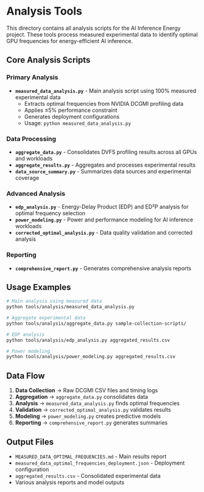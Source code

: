 # Analysis Tools

This directory contains all analysis scripts for the AI Inference Energy project. These tools process measured experimental data to identify optimal GPU frequencies for energy-efficient AI inference.

## Core Analysis Scripts

### Primary Analysis
- **`measured_data_analysis.py`** - Main analysis script using 100% measured experimental data
  - Extracts optimal frequencies from NVIDIA DCGMI profiling data
  - Applies ≤5% performance constraint
  - Generates deployment configurations
  - Usage: `python measured_data_analysis.py`

### Data Processing
- **`aggregate_data.py`** - Consolidates DVFS profiling results across all GPUs and workloads
- **`aggregate_results.py`** - Aggregates and processes experimental results
- **`data_source_summary.py`** - Summarizes data sources and experimental coverage

### Advanced Analysis
- **`edp_analysis.py`** - Energy-Delay Product (EDP) and ED²P analysis for optimal frequency selection
- **`power_modeling.py`** - Power and performance modeling for AI inference workloads
- **`corrected_optimal_analysis.py`** - Data quality validation and corrected analysis

### Reporting
- **`comprehensive_report.py`** - Generates comprehensive analysis reports

## Usage Examples

```bash
# Main analysis using measured data
python tools/analysis/measured_data_analysis.py

# Aggregate experimental data
python tools/analysis/aggregate_data.py sample-collection-scripts/

# EDP analysis
python tools/analysis/edp_analysis.py aggregated_results.csv

# Power modeling
python tools/analysis/power_modeling.py aggregated_results.csv
```

## Data Flow

1. **Data Collection** → Raw DCGMI CSV files and timing logs
2. **Aggregation** → `aggregate_data.py` consolidates data
3. **Analysis** → `measured_data_analysis.py` finds optimal frequencies
4. **Validation** → `corrected_optimal_analysis.py` validates results
5. **Modeling** → `power_modeling.py` creates predictive models
6. **Reporting** → `comprehensive_report.py` generates summaries

## Output Files

- `MEASURED_DATA_OPTIMAL_FREQUENCIES.md` - Main results report
- `measured_data_optimal_frequencies_deployment.json` - Deployment configuration
- `aggregated_results.csv` - Consolidated experimental data
- Various analysis reports and model outputs
